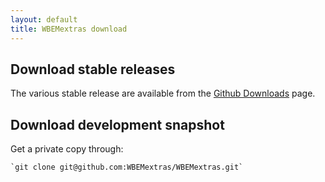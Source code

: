 ```yaml
---
layout: default
title: WBEMextras download
---
```


## Download stable releases ##
The various stable release are available from the
[Github Downloads](https://github.com/WBEMextras/WBEMextras/downloads) page.


## Download development snapshot ##
Get a private copy through:

    `git clone git@github.com:WBEMextras/WBEMextras.git`

